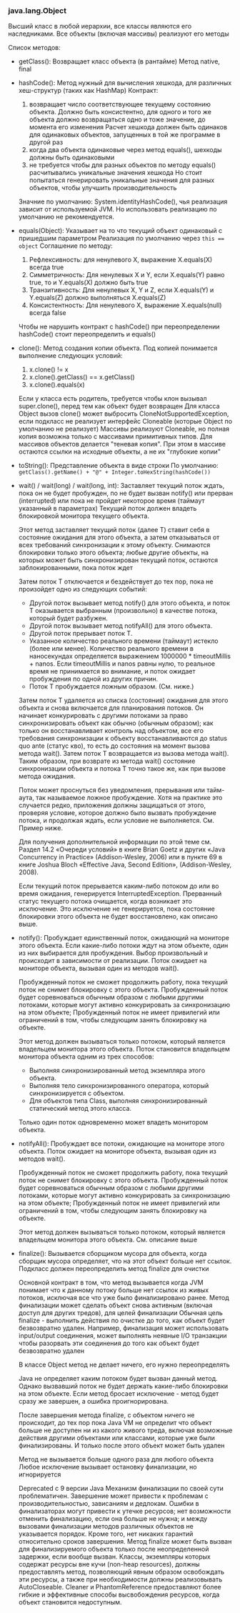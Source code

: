 ### java.lang.Object

Высший класс в любой иерархии, все классы являются его наследниками.
Все объекты (включая массивы) реализуют его методы

Список методов:
* getClass():
  Возвращает класс объекта (в рантайме)
  Метод native, final


* hashCode():
  Метод нужный для вычисления хешкода, для различных хеш-структур (таких как HashMap)
  Контракт:
  1) возвращает число соответствующее текущему состоянию объекта.
     Должно быть консистентно, для одного и того же объекта должно возвращаться одно и тоже значение, до момента его изменения
     Расчет хешкода должен быть одинаков для одинаковых объектов, запущенных в той же программе в другой раз
  2) когда два объекта одинаковые через метод equals(), шехкоды должны быть одинаковыми
  3) не требуется чтобы для разных объектов по методу equals() расчитывались уникальные значения хешкода
     Но стоит попытаться генерировать уникальные значения для разных объектов, чтобы улучшить производительность
  
  Значние по умолчанию: System.identityHashCode(), чья реализация зависит от используемой JVM.
  Но использовать реализацию по умолчанию не рекомендуется.


* equals(Object):
  Указывает на то что текущий объект одинаковый с пришедшим параметром
  Реализация по умолчанию через `this == object`
  Соглашение по методу:
  1) Рефлексивность: 
     для ненулевого X, выражение X.equals(X) всегда true
  2) Симметричность:
     Для ненулевых X и Y, если X.equals(Y) равно true, то и Y.equals(X) должно быть true
  3) Транзитивность:
     Для ненулевых X, Y и Z, если X.equals(Y) и Y.equals(Z) должно выполняться X.equals(Z)
  4) Консистентность:
     Для ненулевого X, выражение X.equals(null) всегда false
  
  Чтобы не нарушить контракт с hashCode() при переопределении hashCode() стоит переопределить и equals()


* clone():
  Метод создания копии объекта. Под копией понимается выполнение следующих условий:
  1) x.clone() != x
  2) x.clone().getClass() == x.getClass()
  3) x.clone().equals(x)
  
  Если у класса есть родитель, требуется чтобы клон вызывал super.clone(), перед тем как объект будет возвращен
  Для класса Object вызов clone() может выбросить CloneNotSupportedException, если подкласс не реализует интерфейс Cloneable (которые Object по умолчанию не реализует)
  Массивы реализуют Cloneable, но полная копия возможна только с массивами примитивных типов. Для массивов объектов делается "теневая копия".
  При этом в массиве остаются ссылки на исходные объекты, а не их "глубокие копии"


* toString():
  Представление объекта в виде строки
  По умолчанию: `getClass().getName() + "@" + Integer.toHexString(hashCode())`


* wait() / wait(long) / wait(long, int):
  Заставляет текущий поток ждать, пока он не будет пробужден, по не будет вызван notify() или прерван (interrupted)
  или пока не пройдет некоторое время (таймаут указанный в параметрах)
  Текущий поток должен владеть блокировкой монитора текущего объекта.

  Этот метод заставляет текущий поток (далее T) ставит себя в состояние ожидания для этого объекта, 
  а затем отказываться от всех требований синхронизации к этому объекту.
  Снимаются блокировки только этого объекта; любые другие объекты, на которых может быть синхронизирован текущий поток,
  остаются заблокированными, пока поток ждет

  Затем поток T отключается и бездействует до тех пор, пока не произойдет одно из следующих событий:

  - Другой поток вызывает метод notify() для этого объекта, и поток T оказывается выбранным (произвольно) в качестве потока, который будет разбужен.
  - Другой поток вызывает метод notifyAll() для этого объекта.
  - Другой поток прерывает поток T.
  - Указанное количество реального времени (таймаут) истекло (более или менее).
    Количество реального времени в наносекундах определяется выражением 1000000 * timeoutMillis + nanos.
    Если timeoutMillis и nanos равны нулю, то реальное время не принимается во внимание, и поток ожидает пробуждения по одной из других причин.
  - Поток T пробуждается ложным образом. (См. ниже.)

  Затем поток T удаляется из списка (состояния) ожидания для этого объекта и снова включается для планирования потоков.
  Он начинает конкурировать с другими потоками за право синхронизировать объект как обычно (обычным образом);
  как только он восстанавливает контроль над объектом, все его требования синхронизации к объекту восстанавливаются до status quo ante (статус кво),
  то есть до состояния на момент вызова метода wait().
  Затем поток T возвращается из вызова метода wait(). Таким образом, при возврате из метода wait() состояние синхронизации объекта 
  и потока T точно такое же, как при вызове метода ожидания.
 
  Поток может проснуться без уведомления, прерывания или тайм-аута, так называемое ложное пробуждение.
  Хотя на практике это случается редко, приложения должны защищаться от этого, проверяя условие, которое должно было вызвать пробуждение потока,
  и продолжая ждать, если условие не выполняется. См. Пример ниже.

  Для получения дополнительной информации по этой теме см. Раздел 14.2 «Очереди условий» в книге Brian Goetz и других «Java Concurrency in Practice» (Addison-Wesley, 2006) 
  или в пункте 69 в книге Joshua Bloch «Effective Java, Second Edition», (Addison-Wesley, 2008).
 
  Если текущий поток прерывается каким-либо потоком до или во время ожидания, генерируется InterruptedException.
  Прерванный статус текущего потока очищается, когда возникает это исключение.
  Это исключение не генерируется, пока состояние блокировки этого объекта не будет восстановлено, как описано выше.


* notify():
  Пробуждает единственный поток, ожидающий на мониторе этого объекта.
  Если какие-либо потоки ждут на этом объекте, один из них выбирается для пробуждения.
  Выбор произвольный и происходит в зависимости от реализации. Поток ожидает на мониторе объекта, вызывая один из методов wait().

  Пробужденный поток не сможет продолжить работу, пока текущий поток не снимет блокировку с этого объекта.
  Пробужденный поток будет соревноваться обычным образом с любыми другими потоками, которые могут активно конкурировать за синхронизацию на этом объекте;
  Пробужденный поток не имеет привилегий или ограничений в том, чтобы следующим занять блокировку на объекте.
  
  Этот метод должен вызываться только потоком, который является владельцем монитора этого объекта.
  Поток становится владельцем монитора объекта одним из трех способов:
  - Выполняя синхронизированный метод экземпляра этого объекта.
  - Выполняя тело синхронизированного оператора, который синхронизируется с объектом.
  - Для объектов типа Class, выполняя синхронизированный статический метод этого класса.
  
  Только один поток одновременно может владеть монитором объекта.


* notifyAll():
  Пробуждает все потоки, ожидающие на мониторе этого объекта. Поток ожидает на мониторе объекта, вызывая один из методов wait().

  Пробужденный поток не сможет продолжить работу, пока текущий поток не снимет блокировку с этого объекта.
  Пробужденный поток будет соревноваться обычным образом с любыми другими потоками, которые могут активно конкурировать за синхронизацию на этом объекте;
  Пробужденный поток не имеет привилегий или ограничений в том, чтобы следующим занять блокировку на объекте.

  Этот метод должен вызываться только потоком, который является владельцем монитора этого объекта.
  См. описание выше


* finalize():
  Вызывается сборщиком мусора для объекта, когда сборщик мусора определяет, что на этот объект больше нет ссылок.
  Подкласс должен переопределить метод finalize для очистки

  Основной контракт в том, что метод вызывается когда JVM понимает что к данному потоку больше нет ссылок из живых потоков, исключая
  все что уже было финализировано ранее.
  Метод финализации может сделать объект снова активным (включая доступ для других тредов), для целей финализации
  Обычная цель finalize - выполнить действия по очистке до того, как объект будет безвозвратно удален.
  Например, финализация может использовать input/output соединения, может выполнять неявные I/O транзакции чтобы разорвать эти соединения
  до того как объект будет безвозвратно удален

  В классе Object метод не делает ничего, его нужно переопределять

  Java не определяет каким потоком будет вызван данный метод. Однако вызвавший поток не будет держать какие-либо блокировки на этом объекте.
  Если метод бросает исключение - метод будет сразу же завершен, а ошибка проигнорирована.

  После завершения метода finalize, с объектом ничего не происходит, до тех пор пока Java VM не определит что объект больше не доступен
  ни из какого живого треда, включая возможные действия другими объектами или классами, которые уже были финализированы.
  И только после этого объект может быть удален

  Метод не вызывается больше одного раза для любого объекта
  Любое исключение вызывает остановку финализации, но игнорируется

  Deprecated с 9 версии Java
  Механизм финализации по своей сути проблематичен.
  Завершение может привести к проблемам с производительностью, зависаниям и дедлокам.
  Ошибки в финализаторах могут привести к утечке ресурсов; нет возможности отменить финализацию, если она больше не нужна;
  и между вызовами финализации методов различных объектов не указывается порядок.
  Кроме того, нет никаких гарантий относительно сроков завершения.
  Метод finalize может быть вызван для финализируемого объекта только после неопределенной задержки, если вообще вызван.
  Классы, экземпляры которых содержат ресурсы вне кучи (non-heap resources), должны предоставлять метод, позволяющий явным образом освобождать эти ресурсы,
  а также при необходимости должны реализовывать AutoCloseable.
  Cleaner и PhantomReference предоставляют более гибкие и эффективные способы высвобождения ресурсов, когда объект становится недоступным. 
